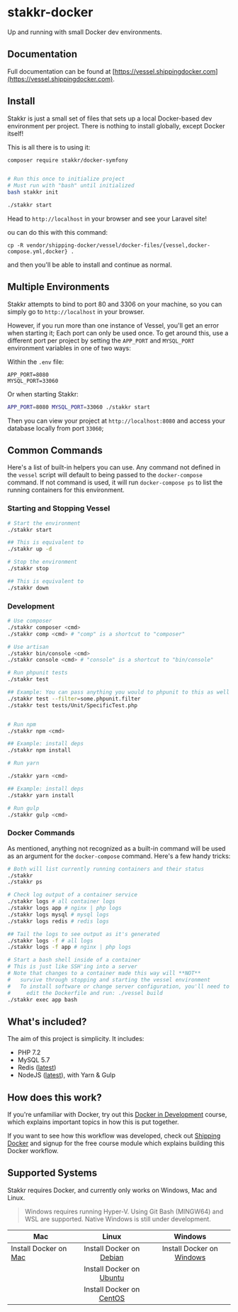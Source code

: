 # stakkr-docker

Up and running with small Docker dev environments.

## Documentation

Full documentation can be found at [https://vessel.shippingdocker.com](https://vessel.shippingdocker.com).

## Install

Stakkr is just a small set of files that sets up a local Docker-based dev environment per project. There is nothing to install globally, except Docker itself!

This is all there is to using it:

```bash
composer require stakkr/docker-symfony


# Run this once to initialize project
# Must run with "bash" until initialized
bash stakkr init

./stakkr start
```

Head to `http://localhost` in your browser and see your Laravel site!

ou can do this with this command:

    cp -R vendor/shipping-docker/vessel/docker-files/{vessel,docker-compose.yml,docker} .
    
and then you'll be able to install and continue as normal.
    
    
## Multiple Environments

Stakkr attempts to bind to port 80 and 3306 on your machine, so you can simply go to `http://localhost` in your browser.

However, if you run more than one instance of Vessel, you'll get an error when starting it; Each port can only be used once. To get around this, use a different port per project by setting the `APP_PORT` and `MYSQL_PORT` environment variables in one of two ways:

Within the `.env` file:

```
APP_PORT=8080
MYSQL_PORT=33060
```

Or when starting Stakkr:

```bash
APP_PORT=8080 MYSQL_PORT=33060 ./stakkr start
```

Then you can view your project at `http://localhost:8080` and access your database locally from port `33060`;


## Common Commands

Here's a list of built-in helpers you can use. Any command not defined in the `vessel` script will default to being passed to the `docker-compose` command. If not command is used, it will run `docker-compose ps` to list the running containers for this environment.

### Starting and Stopping Vessel

```bash
# Start the environment
./stakkr start

## This is equivalent to
./stakkr up -d

# Stop the environment
./stakkr stop

## This is equivalent to
./stakkr down
```

### Development

```bash
# Use composer
./stakkr composer <cmd>
./stakkr comp <cmd> # "comp" is a shortcut to "composer"

# Use artisan
./stakkr bin/console <cmd>
./stakkr console <cmd> # "console" is a shortcut to "bin/console"

# Run phpunit tests
./stakkr test

## Example: You can pass anything you would to phpunit to this as well
./stakkr test --filter=some.phpunit.filter
./stakkr test tests/Unit/SpecificTest.php


# Run npm
./stakkr npm <cmd>

## Example: install deps
./stakkr npm install

# Run yarn

./stakkr yarn <cmd>

## Example: install deps
./stakkr yarn install

# Run gulp
./stakkr gulp <cmd>
```

### Docker Commands

As mentioned, anything not recognized as a built-in command will be used as an argument for the `docker-compose` command. Here's a few handy tricks:

```bash
# Both will list currently running containers and their status
./stakkr
./stakkr ps

# Check log output of a container service
./stakkr logs # all container logs
./stakkr logs app # nginx | php logs
./stakkr logs mysql # mysql logs
./stakkr logs redis # redis logs

## Tail the logs to see output as it's generated
./stakkr logs -f # all logs
./stakkr logs -f app # nginx | php logs

# Start a bash shell inside of a container
# This is just like SSH'ing into a server
# Note that changes to a container made this way will **NOT** 
#   survive through stopping and starting the vessel environment
#   To install software or change server configuration, you'll need to
#     edit the Dockerfile and run: ./vessel build
./stakkr exec app bash
```


## What's included?

The aim of this project is simplicity. It includes:

* PHP 7.2
* MySQL 5.7
* Redis ([latest](https://hub.docker.com/_/redis/))
* NodeJS ([latest](https://hub.docker.com/_/node/)), with Yarn & Gulp

## How does this work?

If you're unfamiliar with Docker, try out this [Docker in Development](https://serversforhackers.com/s/docker-in-development) course, which explains important topics in how this is put together.

If you want to see how this workflow was developed, check out [Shipping Docker](https://serversforhackers.com/shipping-docker) and signup for the free course module which explains building this Docker workflow.

## Supported Systems

Stakkr requires Docker, and currently only works on Windows, Mac and Linux.

> Windows requires running Hyper-V.  Using Git Bash (MINGW64) and WSL are supported.  Native
  Windows is still under development.

| Mac           | Linux         | Windows |
| ------------- |:-------------:|:-------:|
| Install Docker on [Mac](https://docs.docker.com/docker-for-mac/install/) | Install Docker on [Debian](https://docs.docker.com/engine/installation/linux/docker-ce/debian/) | Install Docker on [Windows](https://docs.docker.com/docker-for-windows/install/) |
|       | Install Docker on [Ubuntu](https://docs.docker.com/engine/installation/linux/docker-ce/ubuntu/) | |
|       | Install Docker on [CentOS](https://docs.docker.com/engine/installation/linux/docker-ce/centos/) | |
